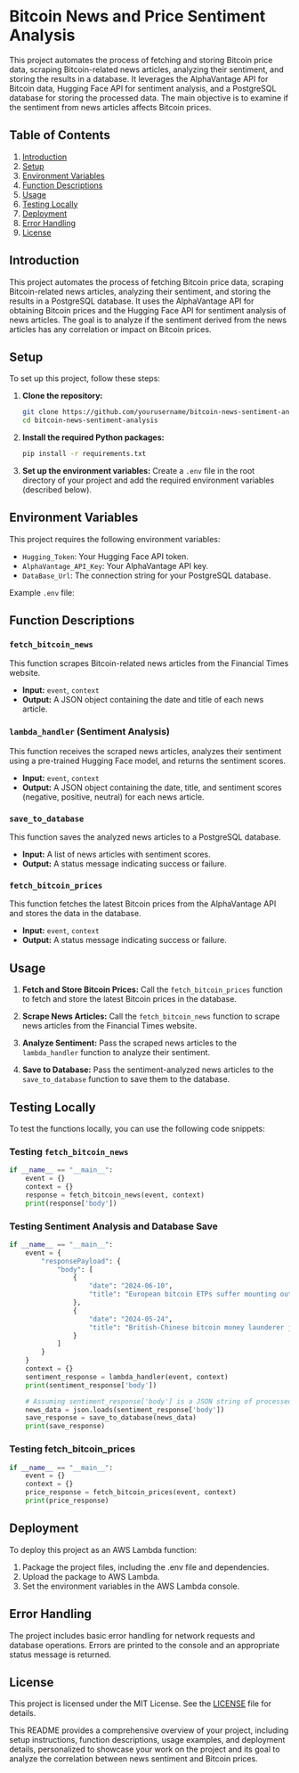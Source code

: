 # Bitcoin News and Price Sentiment Analysis

This project automates the process of fetching and storing Bitcoin price data, scraping Bitcoin-related news articles, analyzing their sentiment, and storing the results in a database. It leverages the AlphaVantage API for Bitcoin data, Hugging Face API for sentiment analysis, and a PostgreSQL database for storing the processed data. The main objective is to examine if the sentiment from news articles affects Bitcoin prices.

## Table of Contents

1. [Introduction](#introduction)
2. [Setup](#setup)
3. [Environment Variables](#environment-variables)
4. [Function Descriptions](#function-descriptions)
5. [Usage](#usage)
6. [Testing Locally](#testing-locally)
7. [Deployment](#deployment)
8. [Error Handling](#error-handling)
9. [License](#license)

## Introduction

This project automates the process of fetching Bitcoin price data, scraping Bitcoin-related news articles, analyzing their sentiment, and storing the results in a PostgreSQL database. It uses the AlphaVantage API for obtaining Bitcoin prices and the Hugging Face API for sentiment analysis of news articles. The goal is to analyze if the sentiment derived from the news articles has any correlation or impact on Bitcoin prices.

## Setup

To set up this project, follow these steps:

1. **Clone the repository:**
    ```bash
    git clone https://github.com/yourusername/bitcoin-news-sentiment-analysis.git
    cd bitcoin-news-sentiment-analysis
    ```

2. **Install the required Python packages:**
    ```bash
    pip install -r requirements.txt
    ```

3. **Set up the environment variables:**
    Create a `.env` file in the root directory of your project and add the required environment variables (described below).

## Environment Variables

This project requires the following environment variables:

- `Hugging_Token`: Your Hugging Face API token.
- `AlphaVantage_API_Key`: Your AlphaVantage API key.
- `DataBase_Url`: The connection string for your PostgreSQL database.

Example `.env` file:

## Function Descriptions

### `fetch_bitcoin_news`

This function scrapes Bitcoin-related news articles from the Financial Times website.

- **Input:** `event`, `context`
- **Output:** A JSON object containing the date and title of each news article.

### `lambda_handler` (Sentiment Analysis)

This function receives the scraped news articles, analyzes their sentiment using a pre-trained Hugging Face model, and returns the sentiment scores.

- **Input:** `event`, `context`
- **Output:** A JSON object containing the date, title, and sentiment scores (negative, positive, neutral) for each news article.

### `save_to_database`

This function saves the analyzed news articles to a PostgreSQL database.

- **Input:** A list of news articles with sentiment scores.
- **Output:** A status message indicating success or failure.

### `fetch_bitcoin_prices`

This function fetches the latest Bitcoin prices from the AlphaVantage API and stores the data in the database.

- **Input:** `event`, `context`
- **Output:** A status message indicating success or failure.

## Usage

1. **Fetch and Store Bitcoin Prices:**
    Call the `fetch_bitcoin_prices` function to fetch and store the latest Bitcoin prices in the database.

2. **Scrape News Articles:**
    Call the `fetch_bitcoin_news` function to scrape news articles from the Financial Times website.

3. **Analyze Sentiment:**
    Pass the scraped news articles to the `lambda_handler` function to analyze their sentiment.

4. **Save to Database:**
    Pass the sentiment-analyzed news articles to the `save_to_database` function to save them to the database.

## Testing Locally

To test the functions locally, you can use the following code snippets:

### Testing `fetch_bitcoin_news`
```python
if __name__ == "__main__":
    event = {}
    context = {}
    response = fetch_bitcoin_news(event, context)
    print(response['body'])
```
### Testing Sentiment Analysis and Database Save
```python
if __name__ == "__main__":
    event = {
        "responsePayload": {
            "body": [
                {
                    "date": "2024-06-10",
                    "title": "European bitcoin ETPs suffer mounting outflows"
                },
                {
                    "date": "2024-05-24",
                    "title": "British-Chinese bitcoin money launderer jailed for over 6 years"
                }
            ]
        }
    }
    context = {}
    sentiment_response = lambda_handler(event, context)
    print(sentiment_response['body'])

    # Assuming sentiment_response['body'] is a JSON string of processed news
    news_data = json.loads(sentiment_response['body'])
    save_response = save_to_database(news_data)
    print(save_response)
```
### Testing fetch_bitcoin_prices
```python
if __name__ == "__main__":
    event = {}
    context = {}
    price_response = fetch_bitcoin_prices(event, context)
    print(price_response)
```


## Deployment
To deploy this project as an AWS Lambda function:

1. Package the project files, including the .env file and dependencies.
2. Upload the package to AWS Lambda.
3. Set the environment variables in the AWS Lambda console.

## Error Handling
The project includes basic error handling for network requests and database operations. Errors are printed to the console and an appropriate status message is returned.

## License
This project is licensed under the MIT License. See the [LICENSE](License) file for details.


This README provides a comprehensive overview of your project, including setup instructions, function descriptions, usage examples, and deployment details, personalized to showcase your work on the project and its goal to analyze the correlation between news sentiment and Bitcoin prices.
